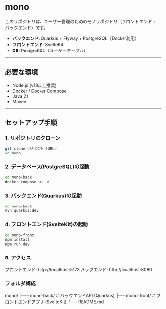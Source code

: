 # mono

このリポジトリは、ユーザー管理のためのモノリポジトリ（フロントエンド + バックエンド）です。

- **バックエンド**: Quarkus + Flyway + PostgreSQL（Docker利用）
- **フロントエンド**: SvelteKit
- **DB**: PostgreSQL（ユーザーテーブル）

---

## 必要な環境

- Node.js (v18以上推奨)
- Docker / Docker Compose
- Java 21
- Maven

---

## セットアップ手順

### 1. リポジトリのクローン

```bash
git clone <リポジトリURL>
cd mono
```

### 2. データベース(PostgreSQL)の起動

```bash
cd mono-back
docker compose up -d
```

### 3. バックエンド(Quarkus)の起動

```bash
cd mono-back
mvn quarkus:dev
```

### 4. フロントエンド(SvelteKit)の起動

```bash
cd mono-front
npm install
npm run dev
```

### 5. アクセス

フロントエンド: http://localhost:5173
バックエンド: http://localhost:8080

### フォルダ構成

mono/
├── mono-back/   # バックエンドAPI (Quarkus)
├── mono-front/  # フロントエンドアプリ (SvelteKit)
└── README.md